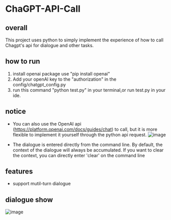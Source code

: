 # ChaGPT-API-Call

## overall
This project uses python to simply implement the experience of how to call Chagpt's api for dialogue and other tasks.

## how to run
1. install openai package use "pip install openai"
2. Add your openAI key to the "authorization" in the config/chatgpt_config.py
3. run this command "python test.py" in your terminal,or run test.py in your ide.

## notice
- You can also use the OpenAI api (https://platform.openai.com/docs/guides/chat) to call, but it is more flexible to implement it yourself through the python api request.
    ![image](https://user-images.githubusercontent.com/17317538/222936144-e1b52aa2-b400-4680-a2cb-7dd7ffd99a93.png)

- The dialogue is entered directly from the command line. By default, the context of the dialogue will always be accumulated. If you want to clear the context, you can directly enter 'clear' on the command line

## features
- support mutil-turn dialogue

## dialogue show
![image](https://user-images.githubusercontent.com/17317538/222916920-4bf3a9bc-68de-4e3d-86b4-12881c5c6926.png)

